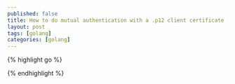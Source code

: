```yaml
---
published: false
title: How to do mutual authentication with a .p12 client certificate [golang]
layout: post
tags: [golang]
categories: [golang]
---
```

{% highlight go %}


{% endhighlight %}